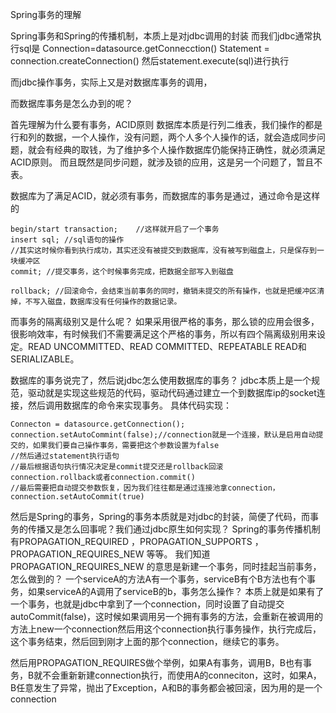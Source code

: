 Spring事务的理解

Spring事务和Spring的传播机制，本质上是对jdbc调用的封装
而我们jdbc通常执行sql是
Connection=datasource.getConnecction()
Statement = connection.createConnection()
然后statement.execute(sql)进行执行

而jdbc操作事务，实际上又是对数据库事务的调用，

而数据库事务是怎么办到的呢？

首先理解为什么要有事务，ACID原则
数据库本质是行列二维表，我们操作的都是行和列的数据，一个人操作，没有问题，两个人多个人操作的话，就会造成同步问题，就会有经典的取钱，为了维护多个人操作数据库仍能保持正确性，就必须满足ACID原则。
而且既然是同步问题，就涉及锁的应用，这是另一个问题了，暂且不表。

数据库为了满足ACID，就必须有事务，而数据库的事务是通过，通过命令是这样的
```language
begin/start transaction;	//这样就开启了一个事务
insert sql;	//sql语句的操作
//其实这时候你看到执行成功，其实还没有被提交到数据库，没有被写到磁盘上，只是保存到一块缓冲区
commit;	//提交事务，这个时候事务完成，把数据全部写入到磁盘

rollback; //回滚命令，会结束当前事务的同时，撤销未提交的所有操作，也就是把缓冲区清掉，不写入磁盘，数据库没有任何操作的数据记录。
```
而事务的隔离级别又是什么呢？
如果采用很严格的事务，那么锁的应用会很多，很影响效率，有时候我们不需要满足这个严格的事务，所以有四个隔离级别用来设定。READ UNCOMMITTED、READ COMMITTED、REPEATABLE READ和SERIALIZABLE。

数据库的事务说完了，然后说jdbc怎么使用数据库的事务？
jdbc本质上是一个规范，驱动就是实现这些规范的代码，驱动代码通过建立一个到数据库ip的socket连接，然后调用数据库的命令来实现事务。
具体代码实现：
```language
Connecton = datasource.getConnection();	
connection.setAutoCommint(false);//connection就是一个连接，默认是启用自动提交的，如果我们要自己操作事务，需要把这个参数设置为false
//然后通过statement执行语句
//最后根据语句执行情况决定是commit提交还是rollback回滚
connection.rollback或者connection.commit()
//最后需要把自动提交参数恢复，因为我们往往都是通过连接池拿connection，
connection.setAutoCommit(true)
```

然后是Spring的事务，Spring的事务本质就是对jdbc的封装，简便了代码，而事务的传播又是怎么回事呢？我们通过jdbc原生如何实现？
Spring的事务传播机制有PROPAGATION_REQUIRED ，PROPAGATION_SUPPORTS ，PROPAGATION_REQUIRES_NEW 等等。
我们知道PROPAGATION_REQUIRES_NEW 的意思是新建一个事务，同时挂起当前事务，怎么做到的？
一个serviceA的方法A有一个事务，serviceB有个B方法也有个事务，如果serviceA的A调用了serviceB的b，事务怎么操作？
本质上就是如果有了一个事务，也就是jdbc中拿到了一个connection，同时设置了自动提交autoCommit(false)，这时候如果调用另一个拥有事务的方法，会重新在被调用的方法上new一个connection然后用这个connection执行事务操作，执行完成后，这个事务结束，然后回到刚才上面的那个connection，继续它的事务。

然后用PROPAGATION_REQUIRES做个举例，如果A有事务，调用B，B也有事务，B就不会重新新建connection执行，而使用A的conneciton，这时，如果A，B任意发生了异常，抛出了Exception，A和B的事务都会被回滚，因为用的是一个connection